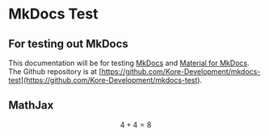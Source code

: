 # MkDocs Test
## For testing out MkDocs
This documentation will be for testing [MkDocs](https://www.mkdocs.org/) and [Material for MkDocs](https://squidfunk.github.io/mkdocs-material/). The Github repository is at [https://github.com/Kore-Development/mkdocs-test](https://github.com/Kore-Development/mkdocs-test).
## MathJax
$$
4+4=8
$$
